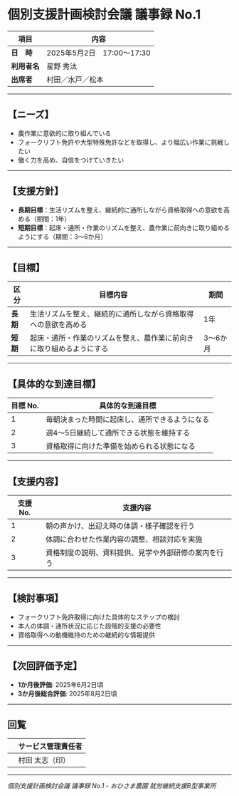 # 個別支援計画検討会議 議事録 No.1

| 項目 | 内容 |
| --- | --- |
| **日　時** | 2025年5月2日　17:00〜17:30 |
| **利用者名** | 星野 秀汰 |
| **出席者** | 村田／水戸／松本 |

---

## 【ニーズ】
- 農作業に意欲的に取り組んでいる  
- フォークリフト免許や大型特殊免許などを取得し、より幅広い作業に挑戦したい  
- 働く力を高め、自信をつけていきたい

---

## 【支援方針】
- **長期目標**：生活リズムを整え、継続的に通所しながら資格取得への意欲を高める（期間：1年）  
- **短期目標**：起床・通所・作業のリズムを整え、農作業に前向きに取り組めるようにする（期間：3〜6か月）

---

## 【目標】
| 区分 | 目標内容 | 期間 |
| --- | --- | --- |
| **長期** | 生活リズムを整え、継続的に通所しながら資格取得への意欲を高める | 1年 |
| **短期** | 起床・通所・作業のリズムを整え、農作業に前向きに取り組めるようにする | 3〜6か月 |

---

## 【具体的な到達目標】

| 目標 No. | 具体的な到達目標 |
| --- | --- |
| 1 | 毎朝決まった時間に起床し、通所できるようになる |
| 2 | 週4〜5日継続して通所できる状態を維持する |
| 3 | 資格取得に向けた準備を始められる状態になる |

---

## 【支援内容】

| 支援 No. | 支援内容 |
| --- | --- |
| 1 | 朝の声かけ、出迎え時の体調・様子確認を行う |
| 2 | 体調に合わせた作業内容の調整、相談対応を実施 |
| 3 | 資格制度の説明、資料提供、見学や外部研修の案内を行う |

---

## 【検討事項】
- フォークリフト免許取得に向けた具体的なステップの検討
- 本人の体調・通所状況に応じた段階的支援の必要性
- 資格取得への動機維持のための継続的な情報提供

---

## 【次回評価予定】
- **1か月後評価**: 2025年6月2日頃
- **3か月後総合評価**: 2025年8月2日頃

---

## 回覧
|  | サービス管理責任者 |
| --- | --- |
|  | 村田 太志（印） |

---

*個別支援計画検討会議 議事録 No.1 - おひさま農園 就労継続支援B型事業所* 
